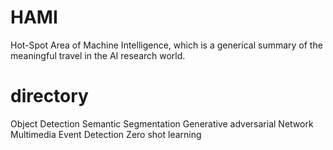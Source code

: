 # HAMI
Hot-Spot Area of Machine Intelligence, which is a generical summary of the meaningful travel in the AI research world.

# directory

Object Detection
Semantic Segmentation
Generative adversarial Network
Multimedia Event Detection
Zero shot learning
